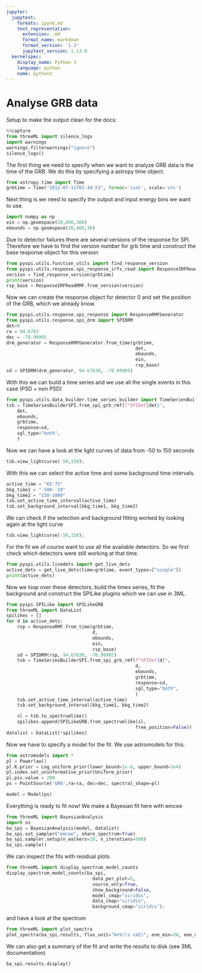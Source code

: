 ```yaml
---
jupyter:
  jupytext:
    formats: ipynb,md
    text_representation:
      extension: .md
      format_name: markdown
      format_version: '1.3'
      jupytext_version: 1.13.0
  kernelspec:
    display_name: Python 3
    language: python
    name: python3
---
```


# Analyse GRB data


Setup to make the output clean for the docs:
```python
%%capture
from threeML import silence_logs
import warnings
warnings.filterwarnings("ignore")
silence_logs()
```

The first thing we need to specify when we want to analyze GRB data is the time of the GRB. We do this by specifying a astropy time object.
```python
from astropy.time import Time
grbtime = Time("2012-07-11T02:44:53", format='isot', scale='utc')
```

Next thing is we need to specify the output and input energy bins we want to use.
```python
import numpy as np
ein = np.geomspace(20,800,300)
ebounds = np.geomspace(20,400,30)
```

Due to detector failures there are several versions of the response for SPI. Therefore we have to find the version number for grb time and construct the base response object for this version
```python
from pyspi.utils.function_utils import find_response_version
from pyspi.utils.response.spi_response_irfs_read import ResponseIRFReadRMF
version = find_response_version(grbtime)
print(version)
rsp_base = ResponseIRFReadRMF.from_version(version)
```

Now we can create the response object for detector 0 and set the position of the GRB, which we already know.
```python
from pyspi.utils.response.spi_response import ResponseRMFGenerator
from pyspi.utils.response.spi_drm import SPIDRM
det=0
ra = 94.6783
dec = -70.99905
drm_generator = ResponseRMFGenerator.from_time(grbtime, 
                                                det,
                                                ebounds, 
                                                ein,
                                                rsp_base)
sd = SPIDRM(drm_generator, 94.67830, -70.99905)
```

With this we can build a time series and we use all the single events in this case (PSD + non PSD)
```python
from pyspi.utils.data_builder.time_series_builder import TimeSeriesBuilderSPI
tsb = TimeSeriesBuilderSPI.from_spi_grb_rmf(f"SPIDet{det}", 
    det, 
    ebounds, 
    grbtime, 
    response=sd,
    sgl_type="both",
    )
```

Now we can have a look at the light curves of data from -50 to 150 seconds
```python
tsb.view_lightcurve(-50,150);
```

With this we can select the active time and some background time intervals.
```python
active_time = "65-75"
bkg_time1 = "-500--10"
bkg_time2 = "150-1000"
tsb.set_active_time_interval(active_time)
tsb.set_background_interval(bkg_time1, bkg_time2)
```
We can check if the selection and background fitting worked by looking again at the light curve
```python
tsb.view_lightcurve(-50,150);
```
For the fit we of course want to use all the available detectors. So we first check which detectors were still working at that time.
```python
from pyspi.utils.livedets import get_live_dets
active_dets = get_live_dets(time=grbtime, event_types=["single"])
print(active_dets)
```

Now we loop over these detectors, build the times series, fit the background and construct the SPILike plugins which we can use in 3ML.
```python
from pyspi.SPILike import SPILikeGRB
from threeML import DataList
spilikes = []
for d in active_dets:
    rsp = ResponseRMF.from_time(grbtime, 
                                d,
                                ebounds, 
                                ein,
                                rsp_base)
    sd = SPIDRM(rsp, 94.67830, -70.99905)
    tsb = TimeSeriesBuilderSPI.from_spi_grb_rmf(f"SPIDet{d}", 
                                                d, 
                                                ebounds, 
                                                grbtime, 
                                                response=sd,
                                                sgl_type="both",
                                                )
    tsb.set_active_time_interval(active_time)
    tsb.set_background_interval(bkg_time1, bkg_time2)

    sl = tsb.to_spectrumlike()
    spilikes.append(SPILikeGRB.from_spectrumlike(sl,
                                                free_position=False))
datalist = DataList(*spilikes)
```

Now we have to specify a model for the fit. We use astromodels for this.
```python
from astromodels import *
pl = Powerlaw()
pl.K.prior = Log_uniform_prior(lower_bound=1e-6, upper_bound=1e4)
pl.index.set_uninformative_prior(Uniform_prior)
pl.piv.value = 200
ps = PointSource('GRB',ra=ra, dec=dec, spectral_shape=pl)

model = Model(ps)
```

Everything is ready to fit now! We make a Bayesian fit here with emcee
```python
from threeML import BayesianAnalysis
import os
ba_spi = BayesianAnalysis(model, datalist)
ba_spi.set_sampler("emcee", share_spectrum=True)
ba_spi.sampler.setup(n_walkers=20, n_iterations=500)
ba_spi.sample()
```

We can inspect the fits with residual plots

```python
from threeML import display_spectrum_model_counts
display_spectrum_model_counts(ba_spi, 
                                data_per_plot=5, 
                                source_only=True,
                                show_background=False,
                                model_cmap="viridis", 
                                data_cmap="viridis",
                                background_cmap="viridis");
```

and have a look at the spectrum

```python
from threeML import plot_spectra
plot_spectra(ba_spi.results, flux_unit="keV/(s cm2)", ene_min=20, ene_max=600);
```

We can also get a summary of the fit and write the results to disk (see 3ML documentation)
```python
ba_spi.results.display()
```
